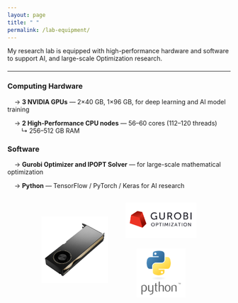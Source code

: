 ```yaml
---
layout: page
title: " "
permalink: /lab-equipment/
---
```



<p>
  My research lab is equipped with high-performance hardware and software 
  to support AI, and large-scale Optimization research.
</p>
<hr style="margin: 20px 0;">

<h3>Computing Hardware</h3>

&nbsp;&nbsp;&nbsp;&nbsp;<span style="display: inline-block; transform: rotate(0deg);">→</span> <strong>3 NVIDIA GPUs</strong> — 2×40 GB, 1×96 GB, for deep learning and AI model training <br>
<!-- &nbsp;&nbsp;&nbsp;&nbsp;<span style="display: inline-block; transform: rotate(0deg);">→</span> <strong>2 High-Performance CPU nodes</strong> — 56–60 cores (112–120 threads), 256–512 GB RAM -->
&nbsp;&nbsp;&nbsp;&nbsp;<span style="display: inline-block; transform: rotate(0deg);">→</span> <strong>2 High-Performance CPU nodes</strong> — 56–60 cores (112–120 threads) <br>
&nbsp;&nbsp;&nbsp;&nbsp;&nbsp;&nbsp;&nbsp;&nbsp;<span style="display: inline-block;">↳</span> 256–512 GB RAM<br>


<h3>Software </h3>

&nbsp;&nbsp;&nbsp;&nbsp;<span style="display: inline-block; transform: rotate(0deg);">→</span> <strong>Gurobi Optimizer and IPOPT Solver</strong> — for large-scale mathematical optimization <br>
<!--&nbsp;&nbsp;&nbsp;&nbsp;<span style="display: inline-block; transform: rotate(0deg);">→</span> <strong>Python</strong> — for machine learning and energy system modeling <br>
&nbsp;&nbsp;&nbsp;&nbsp;<span style="display: inline-block; transform: rotate(0deg);">→</span> <strong>TensorFlow / PyTorch / Keras </strong> — for deep learning and forecasting research <br> -->
&nbsp;&nbsp;&nbsp;&nbsp;<span style="display: inline-block; transform: rotate(0deg);">→</span> <strong>Python</strong> — TensorFlow / PyTorch / Keras for AI research <br>


<!-- GPU on the left, other two stacked on the right -->
<div style="display: flex; justify-content: center; align-items: center; gap: 40px; margin-top: 30px; flex-wrap: wrap;">

  <!-- Left side: GPU image -->
  <div style="text-align:center;">
    <img src="/assets/GPU.jpg" alt="GPU" style="width:150px;">
  </div>

  <!-- Right side: Gurobi and Python stacked -->
  <div style="display: flex; flex-direction: column; align-items: center; gap: 20px;">
    <div style="text-align:lef;">
      <img src="/assets/Gurobi_Logo.jpg" alt="Gurobi" style="width:160px;">
    </div>
    <div style="text-align:left;">
      <img src="/assets/python-logo.png" alt="Python" style="width:110px;">
    </div>
  </div>

</div>


